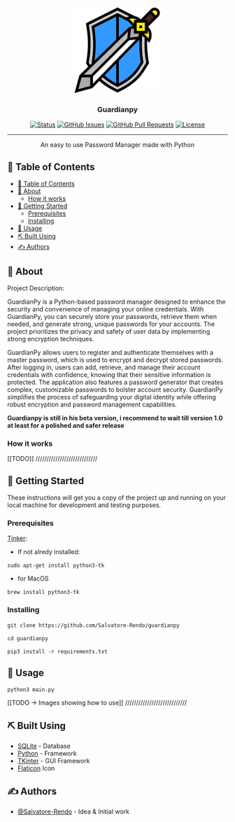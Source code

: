 <p align="center">
  <a href="" rel="noopener">
 <img width=200px height=200px src="guardianpy/src/guardianpy.png" alt="Project logo"></a>
</p>

<h3 align="center">Guardianpy</h3>

<div align="center">

[![Status](https://img.shields.io/badge/status-active-success.svg)]()
[![GitHub Issues](https://img.shields.io/github/issues/Salvatore-Rendo/guardianpy.svg)](https://github.com/Salvatore-Rendo/guardianpy/issues)
[![GitHub Pull Requests](https://img.shields.io/github/issues-pr/Salvatore-Rendo/guardianpy.svg)](https://github.com/Salvatore-Rendo/guardianpy/pulls)
[![License](https://img.shields.io/badge/license-MIT-blue.svg)](/LICENSE)

</div>

---

<p align="center"> An easy to use Password Manager made with Python 
    <br> 
</p>

## 📝 Table of Contents

- [📝 Table of Contents](#-table-of-contents)
- [🧐 About ](#-about-)
  - [How it works](#how-it-works)
- [🏁 Getting Started ](#-getting-started-)
  - [Prerequisites](#prerequisites)
  - [Installing](#installing)
- [🎈 Usage ](#-usage-)
- [⛏️ Built Using ](#️-built-using-)
- [✍️ Authors ](#️-authors-)

## 🧐 About <a name = "about"></a>

Project Description:

GuardianPy is a Python-based password manager designed to enhance the security and convenience of managing your online credentials. With GuardianPy, you can securely store your passwords, retrieve them when needed, and generate strong, unique passwords for your accounts. The project prioritizes the privacy and safety of user data by implementing strong encryption techniques.

GuardianPy allows users to register and authenticate themselves with a master password, which is used to encrypt and decrypt stored passwords. After logging in, users can add, retrieve, and manage their account credentials with confidence, knowing that their sensitive information is protected. The application also features a password generator that creates complex, customizable passwords to bolster account security. GuardianPy simplifies the process of safeguarding your digital identity while offering robust encryption and password management capabilities.

<b> Guardianpy is still in his beta version, i recommend to wait till version 1.0 at least for a polished and safer release </b>

### How it works

[[TODO]] ////////////////////////////

## 🏁 Getting Started <a name = "getting_started"></a>

These instructions will get you a copy of the project up and running on your local machine for development and testing purposes. 


### Prerequisites

[Tinker](https://docs.python.org/3/library/tkinter.html):
- If not alredy installed:
```
sudo apt-get install python3-tk
```
- for MacOS
```
brew install python3-tk
```

### Installing



```
git clone https://github.com/Salvatore-Rendo/guardianpy
```

```
cd guardianpy
```

```
pip3 install -r requirements.txt
```

## 🎈 Usage <a name="usage"></a>

```
python3 main.py
```


[[TODO -> Images showing how to use]] ////////////////////////////

## ⛏️ Built Using <a name = "built_using"></a>

- [SQLite](https://www.sqlite.org/index.html) - Database
- [Python](https://www.python.org/) - Framework
- [TKinter](https://docs.python.org/3/library/tkinter.html) - GUI Framework
- [Flaticon](https://www.flaticon.com/) Icon

## ✍️ Authors <a name = "authors"></a>

- [@Salvatore-Rendo](https://github.com/Salvatore-Rendo) - Idea & Initial work

